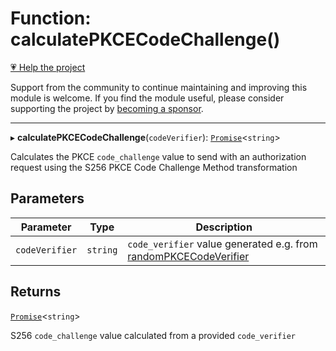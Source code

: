 # Function: calculatePKCECodeChallenge()

[💗 Help the project](https://github.com/sponsors/panva)

Support from the community to continue maintaining and improving this module is welcome. If you find the module useful, please consider supporting the project by [becoming a sponsor](https://github.com/sponsors/panva).

***

▸ **calculatePKCECodeChallenge**(`codeVerifier`): [`Promise`](https://developer.mozilla.org/docs/Web/JavaScript/Reference/Global_Objects/Promise)\<`string`\>

Calculates the PKCE `code_challenge` value to send with an authorization
request using the S256 PKCE Code Challenge Method transformation

## Parameters

| Parameter | Type | Description |
| ------ | ------ | ------ |
| `codeVerifier` | `string` | `code_verifier` value generated e.g. from [randomPKCECodeVerifier](randomPKCECodeVerifier.md) |

## Returns

[`Promise`](https://developer.mozilla.org/docs/Web/JavaScript/Reference/Global_Objects/Promise)\<`string`\>

S256 `code_challenge` value calculated from a provided
  `code_verifier`
